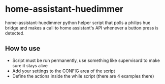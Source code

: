 # home-assistant-huedimmer

home-assistant-huedimmer python helper script that polls a philips hue bridge and makes a call to home assistant's API whenever a button press is detected.

## How to use
- Script must be run permanently, use something like supervisord to make sure it stays alive
- Add your settings to the CONFIG area of the script
- Define the actions inside the while script (there are 4 examples there)
